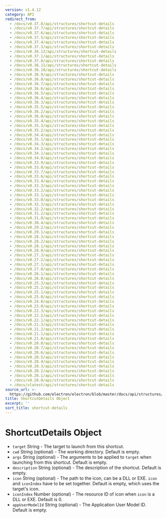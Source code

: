 ```yaml
---
version: v1.4.12
category: API
redirect_from:
  - /docs/v0.37.8/api/structures/shortcut-details
  - /docs/v0.37.7/api/structures/shortcut-details
  - /docs/v0.37.6/api/structures/shortcut-details
  - /docs/v0.37.5/api/structures/shortcut-details
  - /docs/v0.37.4/api/structures/shortcut-details
  - /docs/v0.37.3/api/structures/shortcut-details
  - /docs/v0.36.12/api/structures/shortcut-details
  - /docs/v0.37.1/api/structures/shortcut-details
  - /docs/v0.37.0/api/structures/shortcut-details
  - /docs/v0.36.11/api/structures/shortcut-details
  - /docs/v0.36.10/api/structures/shortcut-details
  - /docs/v0.36.9/api/structures/shortcut-details
  - /docs/v0.36.8/api/structures/shortcut-details
  - /docs/v0.36.7/api/structures/shortcut-details
  - /docs/v0.36.6/api/structures/shortcut-details
  - /docs/v0.36.5/api/structures/shortcut-details
  - /docs/v0.36.4/api/structures/shortcut-details
  - /docs/v0.36.3/api/structures/shortcut-details
  - /docs/v0.35.5/api/structures/shortcut-details
  - /docs/v0.36.2/api/structures/shortcut-details
  - /docs/v0.36.0/api/structures/shortcut-details
  - /docs/v0.35.4/api/structures/shortcut-details
  - /docs/v0.35.3/api/structures/shortcut-details
  - /docs/v0.35.2/api/structures/shortcut-details
  - /docs/v0.34.4/api/structures/shortcut-details
  - /docs/v0.35.1/api/structures/shortcut-details
  - /docs/v0.34.3/api/structures/shortcut-details
  - /docs/v0.34.2/api/structures/shortcut-details
  - /docs/v0.34.1/api/structures/shortcut-details
  - /docs/v0.34.0/api/structures/shortcut-details
  - /docs/v0.33.9/api/structures/shortcut-details
  - /docs/v0.33.8/api/structures/shortcut-details
  - /docs/v0.33.7/api/structures/shortcut-details
  - /docs/v0.33.6/api/structures/shortcut-details
  - /docs/v0.33.4/api/structures/shortcut-details
  - /docs/v0.33.3/api/structures/shortcut-details
  - /docs/v0.33.2/api/structures/shortcut-details
  - /docs/v0.33.1/api/structures/shortcut-details
  - /docs/v0.33.0/api/structures/shortcut-details
  - /docs/v0.32.3/api/structures/shortcut-details
  - /docs/v0.32.2/api/structures/shortcut-details
  - /docs/v0.31.2/api/structures/shortcut-details
  - /docs/v0.31.0/api/structures/shortcut-details
  - /docs/v0.30.4/api/structures/shortcut-details
  - /docs/v0.29.2/api/structures/shortcut-details
  - /docs/v0.29.1/api/structures/shortcut-details
  - /docs/v0.28.3/api/structures/shortcut-details
  - /docs/v0.28.2/api/structures/shortcut-details
  - /docs/v0.28.1/api/structures/shortcut-details
  - /docs/v0.28.0/api/structures/shortcut-details
  - /docs/v0.27.3/api/structures/shortcut-details
  - /docs/v0.27.2/api/structures/shortcut-details
  - /docs/v0.27.1/api/structures/shortcut-details
  - /docs/v0.27.0/api/structures/shortcut-details
  - /docs/v0.26.1/api/structures/shortcut-details
  - /docs/v0.26.0/api/structures/shortcut-details
  - /docs/v0.25.3/api/structures/shortcut-details
  - /docs/v0.25.2/api/structures/shortcut-details
  - /docs/v0.25.1/api/structures/shortcut-details
  - /docs/v0.25.0/api/structures/shortcut-details
  - /docs/v0.24.0/api/structures/shortcut-details
  - /docs/v0.23.0/api/structures/shortcut-details
  - /docs/v0.22.3/api/structures/shortcut-details
  - /docs/v0.22.2/api/structures/shortcut-details
  - /docs/v0.22.1/api/structures/shortcut-details
  - /docs/v0.21.3/api/structures/shortcut-details
  - /docs/v0.21.2/api/structures/shortcut-details
  - /docs/v0.21.1/api/structures/shortcut-details
  - /docs/v0.21.0/api/structures/shortcut-details
  - /docs/v0.20.8/api/structures/shortcut-details
  - /docs/v0.20.7/api/structures/shortcut-details
  - /docs/v0.20.6/api/structures/shortcut-details
  - /docs/v0.20.5/api/structures/shortcut-details
  - /docs/v0.20.4/api/structures/shortcut-details
  - /docs/v0.20.3/api/structures/shortcut-details
  - /docs/v0.20.2/api/structures/shortcut-details
  - /docs/v0.20.1/api/structures/shortcut-details
  - /docs/v0.20.0/api/structures/shortcut-details
  - /docs/vlatest/api/structures/shortcut-details
source_url: >-
  https://github.com/electron/electron/blob/master/docs/api/structures/shortcut-details.md
title: ShortcutDetails Object
excerpt: ''
sort_title: shortcut-details
---
```

# ShortcutDetails Object

*   `target` String - The target to launch from this shortcut.
*   `cwd` String (optional) - The working directory. Default is empty.
*   `args` String (optional) - The arguments to be applied to `target` when launching from this shortcut. Default is empty.
*   `description` String (optional) - The description of the shortcut. Default is empty.
*   `icon` String (optional) - The path to the icon, can be a DLL or EXE. `icon` and `iconIndex` have to be set together. Default is empty, which uses the target's icon.
*   `iconIndex` Number (optional) - The resource ID of icon when `icon` is a DLL or EXE. Default is 0.
*   `appUserModelId` String (optional) - The Application User Model ID. Default is empty.
